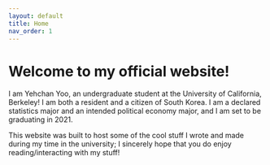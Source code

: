 ```yaml
---
layout: default
title: Home
nav_order: 1
---
```


# Welcome to my official website!

I am Yehchan Yoo, an undergraduate student at the University of California, Berkeley! I am both a resident and a citizen of South Korea. I am a declared statistics major and an intended political economy major, and I am set to be graduating in 2021.

This website was built to host some of the cool stuff I wrote and made during my time in the university; I sincerely hope that you do enjoy reading/interacting with my stuff!
